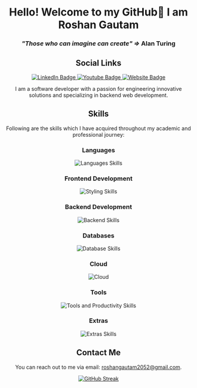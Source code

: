 
<h1 align="center">Hello! Welcome to my GitHub👋 I am Roshan Gautam</h1>
<h3 align="center"><em>"Those who can imagine can create" =></em> Alan Turing</h3>

<h2 align="center">Social Links</h2>

<p align="center">
<a href="https://www.linkedin.com/in/roshan-gautam">
  <img src="https://img.shields.io/badge/LinkedIn-blue?style=for-the-badge&logo=linkedin&logoColor=white" alt="LinkedIn Badge"/>
  </a>
  <a href="https://www.youtube.com/channel/UCztK1pZymxWJv1s3X1V-MMQ">
    <img src="https://img.shields.io/badge/YouTube-red?style=for-the-badge&logo=youtube&logoColor=white" alt="Youtube Badge"/>
    </a>
        <a href="https://roshangautam.uk/">
        <img src="https://img.shields.io/badge/Website-000000?style=for-the-badge&logo=About.me&logoColor=white" alt="Website Badge"/>
        </a>
</p>
<p align ="center">
I am a software developer with a passion for engineering innovative solutions and specializing in backend web development.
</p>
<h2 align="center">Skills</h1>
<p align="center">
  Following are the skills which I have acquired throughout my academic and professional journey:
</p>

<h3 align="center">Languages</h3>

<p align="center">
  <img src="https://skillicons.dev/icons?i=scala,java,python,js,c,cpp" alt="Languages Skills">
</p>
<h3 align="center">Frontend Development </h3>

<p align="center">
  <img src="https://skillicons.dev/icons?i=html,css,bootstrap" alt="Styling Skills">
</p>

<h3 align="center">Backend Development</h3>

<p align="center">
  <img src="https://skillicons.dev/icons?i=spring,nodejs" alt="Backend Skills">
</p>

<h3 align="center">Databases</h3>

<p align="center">
  <img src="https://skillicons.dev/icons?i=mysql,mongodb" alt="Database Skills">
</p>
<h3 align="center">Cloud</h3>

<p align="center">
  <img src="https://skillicons.dev/icons?i=azure,gcp" alt="Cloud">
</p>

<h3 align="center">Tools</h3>

<p align="center">
  <img src="https://skillicons.dev/icons?i=git,github,githubactions,gitlab,hibernate,maven,idea,atom,vscode,bash,docker,linux" alt="Tools and Productivity Skills">
</p>

<h3 align="center">Extras</h3>

<p align="center">
  <img src="https://skillicons.dev/icons?i=ps" alt="Extras Skills">
</p>

<h2 align="center">Contact Me</h2>

<p align="center">
  You can reach out to me via email: <a href="mailto:roshangautam1876@gmail.com">roshangautam2052@gmail.com</a>.
</p>
<p align ="center">
<a href="https://git.io/streak-stats"><img src="https://github-readme-streak-stats.herokuapp.com?user=Roshangautam2052" alt="GitHub Streak" /></a>
</p>
